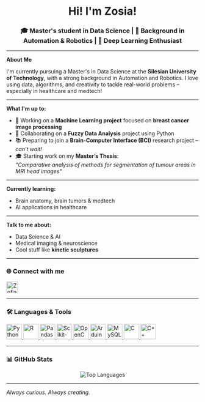 <h1 align="center">Hi!  I'm Zosia!</h1>
<h3 align="center">🎓 Master's student in Data Science | 🤖 Background in Automation & Robotics | 🧠 Deep Learning Enthusiast</h3>

---

 **About Me**

I'm currently pursuing a Master's in Data Science at the **Silesian University of Technology**, with a strong background in Automation and Robotics. I love using data, algorithms, and creativity to tackle real-world problems – especially in healthcare and medtech!

---

 **What I'm up to:**

- 🧪 Working on a **Machine Learning project** focused on **breast cancer image processing**
- 🤝 Collaborating on a **Fuzzy Data Analysis** project using Python
- 📚 Preparing to join a **Brain-Computer Interface (BCI)** research project – *can’t wait!*
- 🎓 Starting work on my **Master’s Thesis**:  
  *"Comparative analysis of methods for segmentation of tumour areas in MRI head images"*

---

 **Currently learning:**

-  Brain anatomy, brain tumors & medtech
-  AI applications in healthcare

---

 **Talk to me about:**

- Data Science & AI
- Medical imaging & neuroscience
- Cool stuff like **kinetic sculptures** 

---

<h3 align="left">🌐 Connect with me</h3>
<p align="left">
  <a href="https://linkedin.com/in/zofia-seweryńska-462263234" target="_blank">
    <img align="center" src="https://cdn.jsdelivr.net/gh/devicons/devicon/icons/linkedin/linkedin-original.svg" alt="Zofia Seweryńska" height="30" width="30" />
  </a>
</p>

---

<h3 align="left">🛠️ Languages & Tools</h3>
<p align="left">
  <a href="https://www.python.org" target="_blank"> <img src="https://cdn.jsdelivr.net/gh/devicons/devicon/icons/python/python-original.svg" alt="Python" width="40" height="40"/> </a>
  <a href="https://cran.r-project.org/" target="_blank"> <img src="https://cdn.jsdelivr.net/gh/devicons/devicon/icons/r/r-original.svg" alt="R" width="40" height="40"/> </a>
  <a href="https://pandas.pydata.org/" target="_blank"> <img src="https://cdn.jsdelivr.net/gh/devicons/devicon/icons/pandas/pandas-original.svg" alt="Pandas" width="40" height="40"/> </a>
  <a href="https://scikit-learn.org/" target="_blank"> <img src="https://upload.wikimedia.org/wikipedia/commons/0/05/Scikit_learn_logo_small.svg" alt="Scikit-learn" width="40" height="40"/> </a>
  <a href="https://opencv.org/" target="_blank"> <img src="https://www.vectorlogo.zone/logos/opencv/opencv-icon.svg" alt="OpenCV" width="40" height="40"/> </a>
  <a href="https://www.arduino.cc/" target="_blank"> <img src="https://cdn.worldvectorlogo.com/logos/arduino-1.svg" alt="Arduino" width="40" height="40"/> </a>
  <a href="https://www.mysql.com/" target="_blank"> <img src="https://cdn.jsdelivr.net/gh/devicons/devicon/icons/mysql/mysql-original-wordmark.svg" alt="MySQL" width="40" height="40"/> </a>
  <a href="https://www.cprogramming.com/" target="_blank"> <img src="https://cdn.jsdelivr.net/gh/devicons/devicon/icons/c/c-original.svg" alt="C" width="40" height="40"/> </a>
  <a href="https://www.w3schools.com/cpp/" target="_blank"> <img src="https://cdn.jsdelivr.net/gh/devicons/devicon/icons/cplusplus/cplusplus-original.svg" alt="C++" width="40" height="40"/> </a>
</p>

---

<h3>📊 GitHub Stats</h3>

<p align="center">
  <img src="https://github-readme-stats.vercel.app/api/top-langs?username=zosiasewe&show_icons=true&locale=en&layout=compact" alt="Top Languages" />
</p>

---

 *Always curious. Always creating.*
